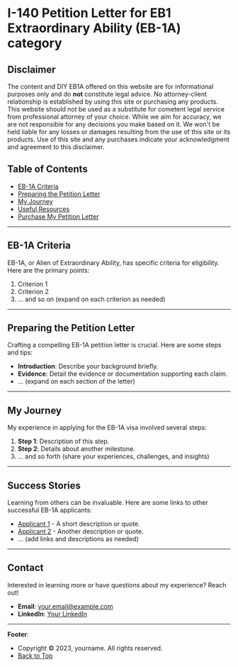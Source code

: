 # I-140 Petition Letter for EB1 Extraordinary Ability (EB-1A) category

## Disclaimer

The content and DIY EB1A offered on this website are for informational purposes only and do **not** constitute legal advice. No attorney-client relationship is established by using this site or purchasing any products. This website should not be used as a substitute for cometent legal service from professional attorney of your choice. While we aim for accuracy, we are not responsible for any decisions you make based on it. We won't be held liable for any losses or damages resulting from the use of this site or its products. Use of this site and any purchases indicate your acknowledgment and agreement to this disclaimer.


## Table of Contents

- [EB-1A Criteria](#eb-1a-criteria)
- [Preparing the Petition Letter](#preparing-the-petition-letter)
- [My Journey](#my-journey)
- [Useful Resources](#useful-resources)
- [Purchase My Petition Letter](#contact)


---

## EB-1A Criteria

EB-1A, or Alien of Extraordinary Ability, has specific criteria for eligibility. Here are the primary points:

1. Criterion 1
2. Criterion 2
3. ... and so on (expand on each criterion as needed)

---

## Preparing the Petition Letter

Crafting a compelling EB-1A petition letter is crucial. Here are some steps and tips:

- **Introduction**: Describe your background briefly.
- **Evidence**: Detail the evidence or documentation supporting each claim.
- ... (expand on each section of the letter)

---

## My Journey

My experience in applying for the EB-1A visa involved several steps:

1. **Step 1**: Description of this step.
2. **Step 2**: Details about another milestone.
3. ... and so forth (share your experiences, challenges, and insights)

---

## Success Stories

Learning from others can be invaluable. Here are some links to other successful EB-1A applicants:

- [Applicant 1](#) - A short description or quote.
- [Applicant 2](#) - Another description or quote.
- ... (add links and descriptions as needed)

---

## Contact

Interested in learning more or have questions about my experience? Reach out!

- **Email**: [your.email@example.com](mailto:your.email@example.com)
- **LinkedIn**: [Your LinkedIn](#)

---

**Footer**: 
- Copyright © 2023, yourname. All rights reserved.
- [Back to Top](#diy_eb1a)
